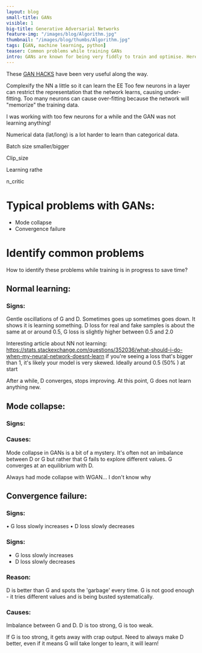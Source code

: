 ```yaml
---
layout: blog
small-title: GANs
visible: 1
big-title: Generative Adversarial Networks
feature-img: "/images/blog/Algorithm.jpg"
thumbnail: "/images/blog/thumbs/Algorithm.jpg"
tags: [GAN, machine learning, python]
teaser: Common problems while training GANs
intro: GANs are known for being very fiddly to train and optimise. Here are a few things I've learnt while working with them.
---
```



These [GAN HACKS](https://github.com/soumith/ganhacks) have been very useful along the way.

Complexify the NN a little so it can learn the EE
Too few neurons in a layer can restrict the representation that the network learns, causing under-fitting. Too many neurons can cause over-fitting because the network will "memorize" the training data.

I was working with too few neurons for a while and the GAN was not learning anything!



Numerical data (lat/long) is a lot harder to learn than categorical data.


Batch size smaller/bigger

Clip_size

Learning rathe

n_critic


# Typical problems with GANs:
- Mode collapse
- Convergence failure


# Identify common problems
How to identify these problems while training is in progress to save time?

## Normal learning:
### Signs:
Gentle oscillations of G and D. Sometimes goes up sometimes goes down. It shows it is learning something.
D loss for real and fake samples is about the same at or around 0.5, G loss is slightly higher between 0.5 and 2.0

Interesting article about NN not learning:
https://stats.stackexchange.com/questions/352036/what-should-i-do-when-my-neural-network-doesnt-learn
	if you're seeing a loss that's bigger than 1, it's likely your model is very skewed.
	Ideally around 0.5 (50% ) at start


After a while, D converges, stops improving. At this point, G does not learn anything new.

## Mode collapse:
### Signs:
### Causes:
Mode collapse in GANs is a bit of a mystery. It's often not an imbalance between D or G but rather that G fails to explore different values. G converges at an equilibrium with D.

Always had mode collapse with WGAN... I don't know why

## Convergence failure:

### Signs:
• G loss slowly increases
• D loss slowly decreases


### Signs: 
- G loss slowly increases
- D loss slowly decreases


### Reason:
D is better than G and spots the 'garbage' every time. G is not good enough - it tries different values and is being busted systematically.
### Causes:
Imbalance between G and D. D is too strong, G is too weak.


If G is too strong, it gets away with crap output. Need to always make D better, even if it means G will take longer to learn, it will learn!

```python

```
